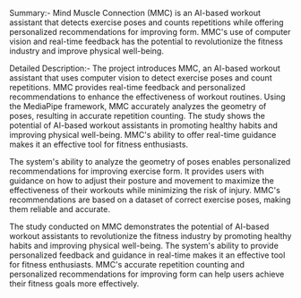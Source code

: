 Summary:-
Mind Muscle Connection (MMC) is an AI-based workout assistant that detects exercise poses and counts repetitions while offering personalized recommendations for improving form. MMC's use of computer vision and real-time feedback has the potential to revolutionize the fitness industry and improve physical well-being.

Detailed Description:-
The project introduces MMC, an AI-based workout assistant that uses computer vision to detect exercise poses and count repetitions. MMC provides real-time feedback and personalized recommendations to enhance the effectiveness of workout routines. Using the MediaPipe framework, MMC accurately analyzes the geometry of poses, resulting in accurate repetition counting. The study shows the potential of AI-based workout assistants in promoting healthy habits and improving physical well-being. MMC's ability to offer real-time guidance makes it an effective tool for fitness enthusiasts.

The system's ability to analyze the geometry of poses enables personalized recommendations for improving exercise form. It provides users with guidance on how to adjust their posture and movement to maximize the effectiveness of their workouts while minimizing the risk of injury. MMC's recommendations are based on a dataset of correct exercise poses, making them reliable and accurate.

The study conducted on MMC demonstrates the potential of AI-based workout assistants to revolutionize the fitness industry by promoting healthy habits and improving physical well-being. The system's ability to provide personalized feedback and guidance in real-time makes it an effective tool for fitness enthusiasts. MMC's accurate repetition counting and personalized recommendations for improving form can help users achieve their fitness goals more effectively.
